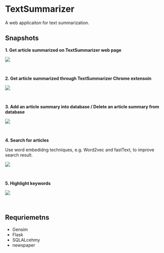 # TextSummarizer

A web applicaiton for text summarization.

## Snapshots

**1. Get article summarized on TextSummarizer web page**

![](https://github.com/shaoanlu/TextSummarizer/blob/master/gifs/ezgif-2-b5f8e77c52.gif)

<br>

**2. Get article summarized through TextSummarizer Chrome extensoin**

![](https://github.com/shaoanlu/TextSummarizer/blob/master/gifs/ezgif-2-4db3ebdc87.gif)

<br>

**3. Add an article summary into database / Delete an article summary from database**

![](https://github.com/shaoanlu/TextSummarizer/blob/master/gifs/ezgif-2-88936b4271.gif)

<br>

**4. Search for articles**

Use word embedidng techniques, e.g. Word2vec and fastText, to improve search result.

![](https://github.com/shaoanlu/TextSummarizer/blob/master/gifs/ezgif-2-a686dbd498.gif)

<br>

**5. Highlight keywords**

![](https://github.com/shaoanlu/TextSummarizer/blob/master/gifs/ezgif-2-2def5e2164.gif)

<br>

## Requriemetns

* Gensim
* Flask
* SQLALcehmy
* newspaper


